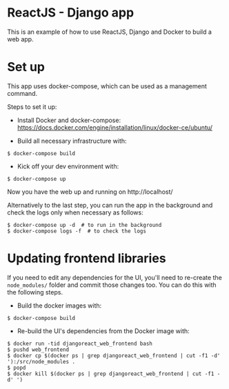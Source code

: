 ReactJS - Django app
====================

This is an example of how to use ReactJS, Django and Docker to build a web app.

Set up
======

This app uses docker-compose, which can be used as a management command.

Steps to set it up:

- Install Docker and docker-compose: https://docs.docker.com/engine/installation/linux/docker-ce/ubuntu/

- Build all necessary infrastructure with:

```
$ docker-compose build
```

- Kick off your dev environment with:

```
$ docker-compose up
```

Now you have the web up and running on http://localhost/


Alternatively to the last step, you can run the app in the background and check the logs only when
necessary as follows:

```
$ docker-compose up -d  # to run in the background
$ docker-compose logs -f  # to check the logs
```

Updating frontend libraries
===========================

If you need to edit any dependencies for the UI, you'll need to re-create the
`node_modules/` folder and commit those changes too. You can do this with the
following steps.

- Build the docker images with:

```
$ docker-compose build
```

- Re-build the UI's dependencies from the Docker image with:

```
$ docker run -tid djangoreact_web_frontend bash
$ pushd web_frontend
$ docker cp $(docker ps | grep djangoreact_web_frontend | cut -f1 -d' '):/src/node_modules .
$ popd
$ docker kill $(docker ps | grep djangoreact_web_frontend | cut -f1 -d' ')
```

